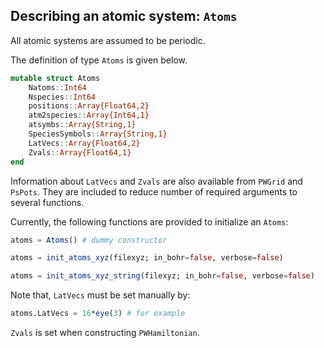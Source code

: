 ## Describing an atomic system: `Atoms`

All atomic systems are assumed to be periodic.

The definition of type `Atoms` is given below.

```julia
mutable struct Atoms
    Natoms::Int64
    Nspecies::Int64
    positions::Array{Float64,2}
    atm2species::Array{Int64,1}
    atsymbs::Array{String,1}
    SpeciesSymbols::Array{String,1}
    LatVecs::Array{Float64,2}
    Zvals::Array{Float64,1}
end
```

Information about `LatVecs` and `Zvals` are also available
from `PWGrid` and `PsPots`. They are included to reduce number of
required arguments to several functions.

Currently, the following functions are provided to initialize an `Atoms`:

```julia
atoms = Atoms() # dummy constructor

atoms = init_atoms_xyz(filexyz; in_bohr=false, verbose=false)

atoms = init_atoms_xyz_string(filexyz; in_bohr=false, verbose=false)
```

Note that, `LatVecs` must be set manually by:
```julia
atoms.LatVecs = 16*eye(3) # for example
```

`Zvals` is set when constructing `PWHamiltonian`.
